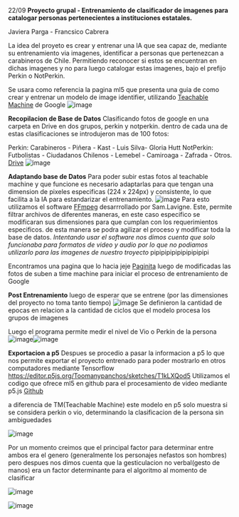 22/09
**Proyecto grupal - Entrenamiento de clasificador de imagenes para catalogar personas pertenecientes a instituciones estatales.**

Javiera Parga - Francsico Cabrera

La idea del proyeto es crear y entrenar una IA que sea capaz de, mediante su entrenamiento via imagenes, identificar a personas que pertenezcan
a carabineros de Chile. Permitiendo reconocer si estos se encuentran en dichas imagenes y no para luego catalogar estas imagenes, 
bajo el prefijo Perkin o NotPerkin.

Se usara como referencia la pagina ml5 que presenta una guia de como crear y entrenar un modelo de image identifier, 
utilizando [Teachable Machine](https://teachablemachine.withgoogle.com/train/image) de Google
![image](https://github.com/Toomanypanchos/audiv027-2023-2/assets/89993556/c5a22821-79e1-4feb-8685-d2fa00f24cad)

**Recopilacion de Base de Datos**
Clasificando  fotos de google en una carpeta en Drive en dos grupos, perkin y notperkin. 
dentro de cada una de estas clasificaciones se introdujeron mas de 100 fotos:

Perkin: Carabineros - Piñera - Kast - Luis Silva- Gloria Hutt
NotPerkin: Futbolistas - Ciudadanos Chilenos - Lemebel - Camiroaga - Zafrada - Otros.
[Drive](https://drive.google.com/drive/u/1/folders/1pzcaR1NtTS66UrxsfZezTPG74U1i0XSZ?role=writer)
![image](https://github.com/Toomanypanchos/audiv027-2023-2/assets/89993556/f1cd653a-3f5a-41ab-ae59-ed50841e199f)

**Adaptando base de Datos**
Para poder subir estas fotos al teachable machine y que funcione es necesario adaptarlas para que tengan una dimension de pixeles especificas (224 x 224px) y consistente, lo que facilita a la IA para estandarizar el entrenamiento.
![image](https://github.com/Toomanypanchos/audiv027-2023-2/assets/89993556/d3332b86-15de-4e2d-9e5e-7bbe81c3ed8d)
Para esto utilizamos el software [FFmpeg](https://ffmpeg.lav.io/) desarrrollado por Sam.Lavigne.
Este, permite filtrar archivos de diferentes maneras, en este caso especifico se modificaran sus dimensiones para que cumplan con los requerimientos especificos.
de esta manera se podra agilizar el proceso y modificar toda la base de datos.
_Intentando usar el software nos dimos cuenta que solo funcionaba para formatos de video y audio por lo que no podiamos utilizarlo para las imagenes de nuestro troyecto_
pipipipipipipipipipipi

Encontramos una pagina que lo hacia jeje
[Paginita](https://bulkresizephotos.com/en?padding=true&quality=1&type=exact&value=224&secondaryValue=224)
luego de modificadas las fotos de suben a time machine para iniciar el proceso de entrenamiento de Google

**Post Entrenamiento**
luego de esperar que se entrene (por las dimensiones del proyecto no toma tanto tiempo)
![image](https://github.com/Toomanypanchos/audiv027-2023-2/assets/89993556/eaeb94d7-1bf7-462c-9557-a3ecb46ed4ff)
Se definieron la cantidad de epocas en relacion a la cantidad de ciclos que el modelo procesa los grupos de imagenes

Luego el programa permite medir el nivel de Vio o Perkin de la persona 
![image](https://github.com/Toomanypanchos/audiv027-2023-2/assets/89993556/a7ac2abd-b3d2-4435-9782-4bfa97f61fce)![image](https://github.com/Toomanypanchos/audiv027-2023-2/assets/89993556/aeafcf01-2d55-448e-9fcf-de4fd2a17729)

**Exportacion a p5**
Despues se procedio a pasar la informacion a p5 lo que nos permite exportar el proyecto entrenado para poder mostrarlo en otros computadores 
mediante Tensorflow
https://editor.p5js.org/Toomanypanchos/sketches/T1kLXQod5
Utilizamos el codigo que ofrece ml5 en github para el procesamiento de video mediante p5.js
[Github](https://github.com/ml5js/ml5-library/blob/main/examples/p5js/ImageClassification/ImageClassification_Video/sketch.js)


a diferencia de TM(Teachable Machine) este modelo en p5 solo muestra si se considera perkin o vio, determinando la clasificacion de la persona sin ambiguedades 

![image](https://github.com/Toomanypanchos/audiv027-2023-2/assets/89993556/e74b7a92-c503-41dd-8f1c-f1083a2d6c0e)

Por un momento creimos que el principal factor para determinar entre ambos era el genero (generalmente los personajes nefastos son hombres)
pero despues nos dimos cuenta que la gesticulacion no verbal(gesto de manos) era un factor determinante para el algoritmo al momento de clasificar 

![image](https://github.com/Toomanypanchos/audiv027-2023-2/assets/89993556/01ce8af0-d3a4-4514-b034-343942481a37)

![image](https://github.com/Toomanypanchos/audiv027-2023-2/assets/89993556/a6f85eee-4a83-48e7-9b4f-b5c0e7651c0a)







